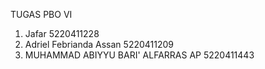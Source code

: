 TUGAS PBO VI

1. Jafar                               5220411228
2. Adriel Febrianda Assan              5220411209
3. MUHAMMAD ABIYYU BARI' ALFARRAS AP   5220411443
